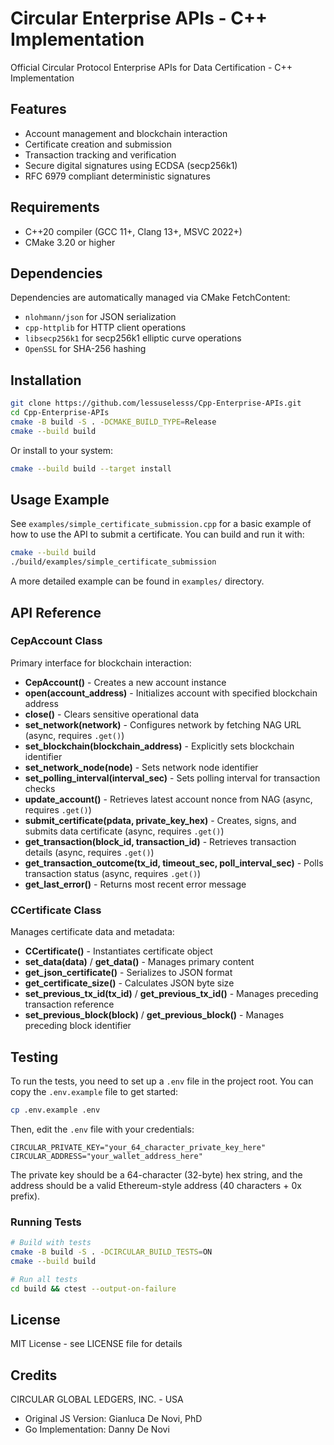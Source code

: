 # Circular Enterprise APIs - C++ Implementation

Official Circular Protocol Enterprise APIs for Data Certification - C++ Implementation

## Features

- Account management and blockchain interaction
- Certificate creation and submission
- Transaction tracking and verification
- Secure digital signatures using ECDSA (secp256k1)
- RFC 6979 compliant deterministic signatures

## Requirements

- C++20 compiler (GCC 11+, Clang 13+, MSVC 2022+)
- CMake 3.20 or higher

## Dependencies

Dependencies are automatically managed via CMake FetchContent:

- `nlohmann/json` for JSON serialization
- `cpp-httplib` for HTTP client operations
- `libsecp256k1` for secp256k1 elliptic curve operations
- `OpenSSL` for SHA-256 hashing

## Installation

```bash
git clone https://github.com/lessuselesss/Cpp-Enterprise-APIs.git
cd Cpp-Enterprise-APIs
cmake -B build -S . -DCMAKE_BUILD_TYPE=Release
cmake --build build
```

Or install to your system:

```bash
cmake --build build --target install
```

## Usage Example

See `examples/simple_certificate_submission.cpp` for a basic example of how to use the API to submit a certificate. You can build and run it with:

```bash
cmake --build build
./build/examples/simple_certificate_submission
```

A more detailed example can be found in `examples/` directory.

## API Reference

### CepAccount Class
Primary interface for blockchain interaction:

- **CepAccount()** - Creates a new account instance
- **open(account_address)** - Initializes account with specified blockchain address
- **close()** - Clears sensitive operational data
- **set_network(network)** - Configures network by fetching NAG URL (async, requires `.get()`)
- **set_blockchain(blockchain_address)** - Explicitly sets blockchain identifier
- **set_network_node(node)** - Sets network node identifier
- **set_polling_interval(interval_sec)** - Sets polling interval for transaction checks
- **update_account()** - Retrieves latest account nonce from NAG (async, requires `.get()`)
- **submit_certificate(pdata, private_key_hex)** - Creates, signs, and submits data certificate (async, requires `.get()`)
- **get_transaction(block_id, transaction_id)** - Retrieves transaction details (async, requires `.get()`)
- **get_transaction_outcome(tx_id, timeout_sec, poll_interval_sec)** - Polls transaction status (async, requires `.get()`)
- **get_last_error()** - Returns most recent error message

### CCertificate Class
Manages certificate data and metadata:

- **CCertificate()** - Instantiates certificate object
- **set_data(data)** / **get_data()** - Manages primary content
- **get_json_certificate()** - Serializes to JSON format
- **get_certificate_size()** - Calculates JSON byte size
- **set_previous_tx_id(tx_id)** / **get_previous_tx_id()** - Manages preceding transaction reference
- **set_previous_block(block)** / **get_previous_block()** - Manages preceding block identifier

## Testing

To run the tests, you need to set up a `.env` file in the project root. You can copy the `.env.example` file to get started:

```bash
cp .env.example .env
```

Then, edit the `.env` file with your credentials:

```
CIRCULAR_PRIVATE_KEY="your_64_character_private_key_here"
CIRCULAR_ADDRESS="your_wallet_address_here"
```

The private key should be a 64-character (32-byte) hex string, and the address should be a valid Ethereum-style address (40 characters + 0x prefix).

### Running Tests

```bash
# Build with tests
cmake -B build -S . -DCIRCULAR_BUILD_TESTS=ON
cmake --build build

# Run all tests
cd build && ctest --output-on-failure
```

## License

MIT License - see LICENSE file for details

## Credits

CIRCULAR GLOBAL LEDGERS, INC. - USA

- Original JS Version: Gianluca De Novi, PhD
- Go Implementation: Danny De Novi